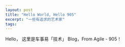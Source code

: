 ```yaml
---
layout: post
title: "Hello World, Hello 905"
excerpt: "一些有追求的艺术家"
tags:
---
```


Hello， 这里是车事易「技术」 Blog，From Agile - 905！